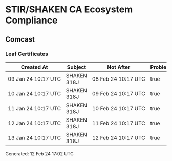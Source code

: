 # STIR/SHAKEN CA Ecosystem Compliance

## Comcast

### Leaf Certificates

| Created At | Subject | Not After | Problems | Link |
|------------|---------|-----------|----------|------|
| 09&#160;Jan&#160;24&#160;10:17&#160;UTC | SHAKEN 318J | 08&#160;Feb&#160;24&#160;10:17&#160;UTC | true | [view](../CERTS/4137ec2162a0449f9fef1aa88ee2a607d1d64264e2984d3933b66d2e27696c22/README.md) |
| 10&#160;Jan&#160;24&#160;10:17&#160;UTC | SHAKEN 318J | 09&#160;Feb&#160;24&#160;10:17&#160;UTC | true | [view](../CERTS/ee1d56fd2d38b651820646b06126d5faf4c847de59e6faea3834c08c57939040/README.md) |
| 11&#160;Jan&#160;24&#160;10:17&#160;UTC | SHAKEN 318J | 10&#160;Feb&#160;24&#160;10:17&#160;UTC | true | [view](../CERTS/1a360e913bdc9197ce653ca189ebe771f351e47db1b5473006d168fad068c96a/README.md) |
| 12&#160;Jan&#160;24&#160;10:17&#160;UTC | SHAKEN 318J | 11&#160;Feb&#160;24&#160;10:17&#160;UTC | true | [view](../CERTS/7141d17e27eeb3c66dc16d81f12bcbdb3afcd02c9d10ebbe83bcc44548671c77/README.md) |
| 13&#160;Jan&#160;24&#160;10:17&#160;UTC | SHAKEN 318J | 12&#160;Feb&#160;24&#160;10:17&#160;UTC | true | [view](../CERTS/f5cebe21c0643967b37fd794e5d81fdd41ad530047f3a036426dd08cb04f5e18/README.md) |


Generated: 12 Feb 24 17:02 UTC